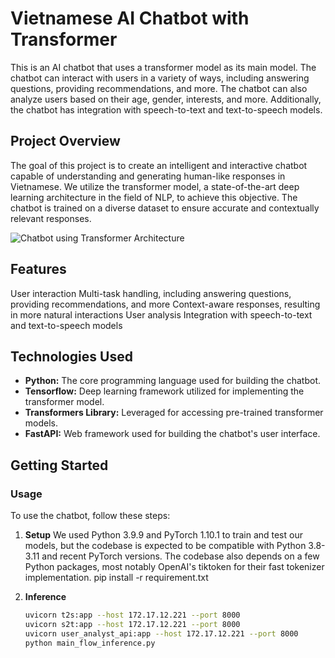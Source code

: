 # Vietnamese AI Chatbot with Transformer

This is an AI chatbot that uses a transformer model as its main model. The chatbot can interact with users in a variety of ways, including answering questions, providing recommendations, and more. The chatbot can also analyze users based on their age, gender, interests, and more. Additionally, the chatbot has integration with speech-to-text and text-to-speech models.


## Project Overview

The goal of this project is to create an intelligent and interactive chatbot capable of understanding and generating human-like responses in Vietnamese. We utilize the transformer model, a state-of-the-art deep learning architecture in the field of NLP, to achieve this objective. The chatbot is trained on a diverse dataset to ensure accurate and contextually relevant responses.

![Chatbot using Transformer Architecture](https://github.com/blak-tran/AI-Chatbot-Synthesis/blob/da19064f92e8aa2da7d6dfacc4bf236ac38a18fb/assets/transformer_architect.png)


## Features

User interaction
Multi-task handling, including answering questions, providing recommendations, and more
Context-aware responses, resulting in more natural interactions
User analysis
Integration with speech-to-text and text-to-speech models

## Technologies Used

- **Python:** The core programming language used for building the chatbot.
- **Tensorflow:** Deep learning framework utilized for implementing the transformer model.
- **Transformers Library:** Leveraged for accessing pre-trained transformer models.
- **FastAPI:** Web framework used for building the chatbot's user interface.

## Getting Started

### Usage
To use the chatbot, follow these steps:
1. **Setup**
 We used Python 3.9.9 and PyTorch 1.10.1 to train and test our models, but the codebase is expected to be compatible with Python 3.8-3.11 and recent PyTorch versions. The codebase also depends on a few Python packages, most notably OpenAI's tiktoken for their fast tokenizer implementation.
pip install -r requirement.txt

2. **Inference**
   ```bash
   uvicorn t2s:app --host 172.17.12.221 --port 8000
   uvicorn s2t:app --host 172.17.12.221 --port 8000
   uvicorn user_analyst_api:app --host 172.17.12.221 --port 8000
   python main_flow_inference.py 
